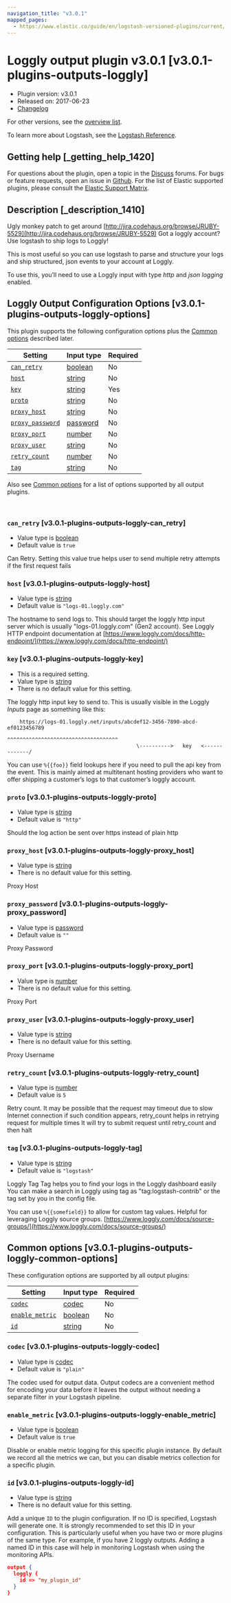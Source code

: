 ```yaml
---
navigation_title: "v3.0.1"
mapped_pages:
  - https://www.elastic.co/guide/en/logstash-versioned-plugins/current/v3.0.1-plugins-outputs-loggly.html
---
```


# Loggly output plugin v3.0.1 [v3.0.1-plugins-outputs-loggly]


* Plugin version: v3.0.1
* Released on: 2017-06-23
* [Changelog](https://github.com/logstash-plugins/logstash-output-loggly/blob/v3.0.1/CHANGELOG.md)

For other versions, see the [overview list](output-loggly-index.md).

To learn more about Logstash, see the [Logstash Reference](logstash://reference/index.md).

## Getting help [_getting_help_1420]

For questions about the plugin, open a topic in the [Discuss](http://discuss.elastic.co) forums. For bugs or feature requests, open an issue in [Github](https://github.com/logstash-plugins/logstash-output-loggly). For the list of Elastic supported plugins, please consult the [Elastic Support Matrix](https://www.elastic.co/support/matrix#matrix_logstash_plugins).


## Description [_description_1410]

Ugly monkey patch to get around [http://jira.codehaus.org/browse/JRUBY-5529](http://jira.codehaus.org/browse/JRUBY-5529) Got a loggly account? Use logstash to ship logs to Loggly!

This is most useful so you can use logstash to parse and structure your logs and ship structured, json events to your account at Loggly.

To use this, you’ll need to use a Loggly input with type *http* and *json logging* enabled.


## Loggly Output Configuration Options [v3.0.1-plugins-outputs-loggly-options]

This plugin supports the following configuration options plus the [Common options](v3-0-1-plugins-outputs-loggly.md#v3.0.1-plugins-outputs-loggly-common-options) described later.

| Setting | Input type | Required |
| --- | --- | --- |
| [`can_retry`](v3-0-1-plugins-outputs-loggly.md#v3.0.1-plugins-outputs-loggly-can_retry) | [boolean](logstash://reference/configuration-file-structure.md#boolean) | No |
| [`host`](v3-0-1-plugins-outputs-loggly.md#v3.0.1-plugins-outputs-loggly-host) | [string](logstash://reference/configuration-file-structure.md#string) | No |
| [`key`](v3-0-1-plugins-outputs-loggly.md#v3.0.1-plugins-outputs-loggly-key) | [string](logstash://reference/configuration-file-structure.md#string) | Yes |
| [`proto`](v3-0-1-plugins-outputs-loggly.md#v3.0.1-plugins-outputs-loggly-proto) | [string](logstash://reference/configuration-file-structure.md#string) | No |
| [`proxy_host`](v3-0-1-plugins-outputs-loggly.md#v3.0.1-plugins-outputs-loggly-proxy_host) | [string](logstash://reference/configuration-file-structure.md#string) | No |
| [`proxy_password`](v3-0-1-plugins-outputs-loggly.md#v3.0.1-plugins-outputs-loggly-proxy_password) | [password](logstash://reference/configuration-file-structure.md#password) | No |
| [`proxy_port`](v3-0-1-plugins-outputs-loggly.md#v3.0.1-plugins-outputs-loggly-proxy_port) | [number](logstash://reference/configuration-file-structure.md#number) | No |
| [`proxy_user`](v3-0-1-plugins-outputs-loggly.md#v3.0.1-plugins-outputs-loggly-proxy_user) | [string](logstash://reference/configuration-file-structure.md#string) | No |
| [`retry_count`](v3-0-1-plugins-outputs-loggly.md#v3.0.1-plugins-outputs-loggly-retry_count) | [number](logstash://reference/configuration-file-structure.md#number) | No |
| [`tag`](v3-0-1-plugins-outputs-loggly.md#v3.0.1-plugins-outputs-loggly-tag) | [string](logstash://reference/configuration-file-structure.md#string) | No |

Also see [Common options](v3-0-1-plugins-outputs-loggly.md#v3.0.1-plugins-outputs-loggly-common-options) for a list of options supported by all output plugins.

 

### `can_retry` [v3.0.1-plugins-outputs-loggly-can_retry]

* Value type is [boolean](logstash://reference/configuration-file-structure.md#boolean)
* Default value is `true`

Can Retry. Setting this value true helps user to send multiple retry attempts if the first request fails


### `host` [v3.0.1-plugins-outputs-loggly-host]

* Value type is [string](logstash://reference/configuration-file-structure.md#string)
* Default value is `"logs-01.loggly.com"`

The hostname to send logs to. This should target the loggly http input server which is usually "logs-01.loggly.com" (Gen2 account). See Loggly HTTP endpoint documentation at [https://www.loggly.com/docs/http-endpoint/](https://www.loggly.com/docs/http-endpoint/)


### `key` [v3.0.1-plugins-outputs-loggly-key]

* This is a required setting.
* Value type is [string](logstash://reference/configuration-file-structure.md#string)
* There is no default value for this setting.

The loggly http input key to send to. This is usually visible in the Loggly *Inputs* page as something like this:

```
    https://logs-01.loggly.net/inputs/abcdef12-3456-7890-abcd-ef0123456789
                                          ^^^^^^^^^^^^^^^^^^^^^^^^^^^^^^^^^^^^
                                          \---------->   key   <-------------/
```
You can use `%{{foo}}` field lookups here if you need to pull the api key from the event. This is mainly aimed at multitenant hosting providers who want to offer shipping a customer’s logs to that customer’s loggly account.


### `proto` [v3.0.1-plugins-outputs-loggly-proto]

* Value type is [string](logstash://reference/configuration-file-structure.md#string)
* Default value is `"http"`

Should the log action be sent over https instead of plain http


### `proxy_host` [v3.0.1-plugins-outputs-loggly-proxy_host]

* Value type is [string](logstash://reference/configuration-file-structure.md#string)
* There is no default value for this setting.

Proxy Host


### `proxy_password` [v3.0.1-plugins-outputs-loggly-proxy_password]

* Value type is [password](logstash://reference/configuration-file-structure.md#password)
* Default value is `""`

Proxy Password


### `proxy_port` [v3.0.1-plugins-outputs-loggly-proxy_port]

* Value type is [number](logstash://reference/configuration-file-structure.md#number)
* There is no default value for this setting.

Proxy Port


### `proxy_user` [v3.0.1-plugins-outputs-loggly-proxy_user]

* Value type is [string](logstash://reference/configuration-file-structure.md#string)
* There is no default value for this setting.

Proxy Username


### `retry_count` [v3.0.1-plugins-outputs-loggly-retry_count]

* Value type is [number](logstash://reference/configuration-file-structure.md#number)
* Default value is `5`

Retry count. It may be possible that the request may timeout due to slow Internet connection if such condition appears, retry_count helps in retrying request for multiple times It will try to submit request until retry_count and then halt


### `tag` [v3.0.1-plugins-outputs-loggly-tag]

* Value type is [string](logstash://reference/configuration-file-structure.md#string)
* Default value is `"logstash"`

Loggly Tag Tag helps you to find your logs in the Loggly dashboard easily You can make a search in Loggly using tag as "tag:logstash-contrib" or the tag set by you in the config file.

You can use `%{{somefield}}` to allow for custom tag values. Helpful for leveraging Loggly source groups. [https://www.loggly.com/docs/source-groups/](https://www.loggly.com/docs/source-groups/)



## Common options [v3.0.1-plugins-outputs-loggly-common-options]

These configuration options are supported by all output plugins:

| Setting | Input type | Required |
| --- | --- | --- |
| [`codec`](v3-0-1-plugins-outputs-loggly.md#v3.0.1-plugins-outputs-loggly-codec) | [codec](logstash://reference/configuration-file-structure.md#codec) | No |
| [`enable_metric`](v3-0-1-plugins-outputs-loggly.md#v3.0.1-plugins-outputs-loggly-enable_metric) | [boolean](logstash://reference/configuration-file-structure.md#boolean) | No |
| [`id`](v3-0-1-plugins-outputs-loggly.md#v3.0.1-plugins-outputs-loggly-id) | [string](logstash://reference/configuration-file-structure.md#string) | No |

### `codec` [v3.0.1-plugins-outputs-loggly-codec]

* Value type is [codec](logstash://reference/configuration-file-structure.md#codec)
* Default value is `"plain"`

The codec used for output data. Output codecs are a convenient method for encoding your data before it leaves the output without needing a separate filter in your Logstash pipeline.


### `enable_metric` [v3.0.1-plugins-outputs-loggly-enable_metric]

* Value type is [boolean](logstash://reference/configuration-file-structure.md#boolean)
* Default value is `true`

Disable or enable metric logging for this specific plugin instance. By default we record all the metrics we can, but you can disable metrics collection for a specific plugin.


### `id` [v3.0.1-plugins-outputs-loggly-id]

* Value type is [string](logstash://reference/configuration-file-structure.md#string)
* There is no default value for this setting.

Add a unique `ID` to the plugin configuration. If no ID is specified, Logstash will generate one. It is strongly recommended to set this ID in your configuration. This is particularly useful when you have two or more plugins of the same type. For example, if you have 2 loggly outputs. Adding a named ID in this case will help in monitoring Logstash when using the monitoring APIs.

```json
output {
  loggly {
    id => "my_plugin_id"
  }
}
```



